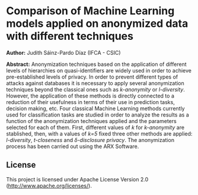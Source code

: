 # Comparison of Machine Learning models applied on anonymized data with different techniques

**Author:** Judith Sáinz-Pardo Díaz (IFCA - CSIC)

**Abstract:** Anonymization techniques based on the application of different levels of hierarchies on quasi-identifiers are widely used in order to achieve pre-established levels of privacy. In order to prevent different types of attacks against databases it is necessary to apply several anonymization techniques beyond the classical ones such as _k-anonymity_ or _l-diversity_. However, the application of these methods is directly connected to a reduction of their usefulness in terms of their use in prediction tasks, decision making, etc. Four classical Machine Learning methods currently used for classification tasks are studied in order to analyze the results as a function of the anonymization techniques applied and the parameters selected for each of them. First, different values of _k_ for _k-anonymity_ are stablished, then, with a values of _k=5_ fixed three other methods are applied: _l-diversity_, _t-closeness_ and _δ-disclosure privacy_. The anonymization process has been carried out using the ARX Software. 

## License
This project is licensed under Apache License Version 2.0 (http://www.apache.org/licenses/).
